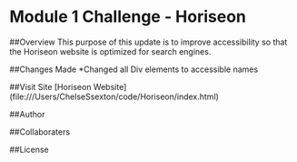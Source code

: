 # Module 1 Challenge - Horiseon
##Overview
    This purpose of this update is to improve accessibility so that the Horiseon website is optimized for search engines. 

##Changes Made
*Changed all Div elements to accessible names

##Visit Site
[Horiseon Website] (file:///Users/ChelseSsexton/code/Horiseon/index.html)
<!-- replace with correct link -->

##Author

##Collaboraters

##License
